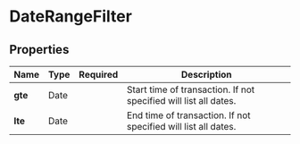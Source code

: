 # DateRangeFilter



## Properties

| Name | Type | Required | Description |
| ------------ | ------------- | ------------- | ------------- |
| **gte** | Date |  | Start time of transaction. If not specified will list all dates. |
**lte** | Date |  | End time of transaction. If not specified will list all dates. |


